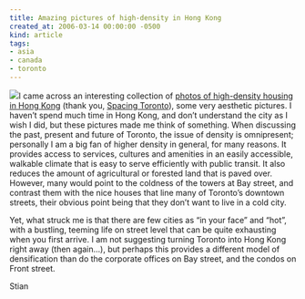```yaml
---
title: Amazing pictures of high-density in Hong Kong
created_at: 2006-03-14 00:00:00 -0500
kind: article
tags:
- asia
- canada
- toronto
---
```


![](http://www.spaceandculture.org/wolf_hongkong.jpg)I came across an
interesting collection of [photos of high-density housing in Hong
Kong](http://www.photomichaelwolf.com/hongkongarchitecture) (thank you,
[Spacing Toronto](http://spacing.ca/wire/?p=616)), some very aesthetic
pictures. I haven’t spend much time in Hong Kong, and don’t understand
the city as I wish I did, but these pictures made me think of something.
When discussing the past, present and future of Toronto, the issue of
density is omnipresent; personally I am a big fan of higher density in
general, for many reasons. It provides access to services, cultures and
amenities in an easily accessible, walkable climate that is easy to
serve efficiently with public transit. It also reduces the amount of
agricultural or forested land that is paved over. However, many would
point to the coldness of the towers at Bay street, and contrast them
with the nice houses that line many of Toronto’s downtown streets, their
obvious point being that they don’t want to live in a cold city.

Yet, what struck me is that there are few cities as “in your face” and
“hot”, with a bustling, teeming life on street level that can be quite
exhausting when you first arrive. I am not suggesting turning Toronto
into Hong Kong right away (then again…), but perhaps this provides a
different model of densification than do the corporate offices on Bay
street, and the condos on Front street.

Stian
